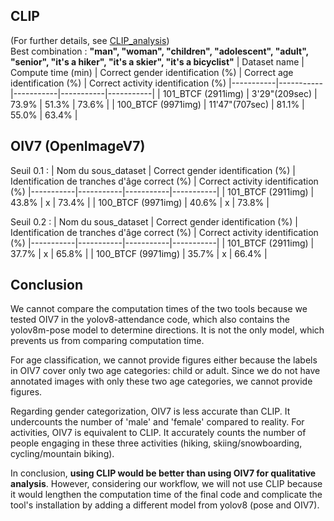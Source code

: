 ## CLIP
(For further details, see [CLIP_analysis](CLIP_analysis.md))  
Best combination : **"man", "woman", "children", "adolescent", "adult", "senior", "it's a hiker", "it's a skier", "it's a bicyclist"**
| Dataset name | Compute time (min) | Correct gender identification (%) | Correct age identification (%) | Correct activity identification (%)
|-----------|-----------|-----------|-----------|-----------|
| 101_BTCF (2911img)  | 3'29"(209sec)      | 73.9% | 51.3% | 73.6%   |
| 100_BTCF (9971img)   | 11'47"(707sec)   | 81.1% | 55.0% | 63.4%   |

## OIV7 (OpenImageV7)
Seuil 0.1 :
| Nom du sous_dataset | Correct gender identification (%) | Identification de tranches d'âge correct (%) | Correct activity identification (%)
|-----------|-----------|-----------|-----------|
| 101_BTCF (2911img)  | 43.8% | x | 73.4%   |
| 100_BTCF (9971img)   | 40.6% | x | 73.8%   |

Seuil 0.2 :
| Nom du sous_dataset | Correct gender identification (%) | Identification de tranches d'âge correct (%) | Correct activity identification (%)
|-----------|-----------|-----------|-----------|
| 101_BTCF (2911img)  | 37.7% | x | 65.8%   |
| 100_BTCF (9971img)   | 35.7% | x | 66.4%   |

## Conclusion
We cannot compare the computation times of the two tools because we tested OIV7 in the yolov8-attendance code, which also contains the yolov8m-pose model to determine directions. It is not the only model, which prevents us from comparing computation time.

For age classification, we cannot provide figures either because the labels in OIV7 cover only two age categories: child or adult. Since we do not have annotated images with only these two age categories, we cannot provide figures.

Regarding gender categorization, OIV7 is less accurate than CLIP. It undercounts the number of 'male' and 'female' compared to reality. For activities, OIV7 is equivalent to CLIP. It accurately counts the number of people engaging in these three activities (hiking, skiing/snowboarding, cycling/mountain biking).

In conclusion, **using CLIP would be better than using OIV7 for qualitative analysis**. However, considering our workflow, we will not use CLIP because it would lengthen the computation time of the final code and complicate the tool's installation by adding a different model from yolov8 (pose and OIV7).
